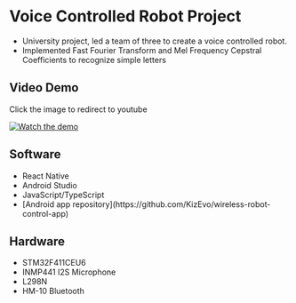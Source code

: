 <h1>Voice Controlled Robot Project</h1>
<ul>
<li>University project, led a team of three to create a voice controlled robot.</li>
<li>Implemented Fast Fourier Transform and Mel Frequency Cepstral Coefficients to recognize simple letters</li>
</ul>
<h2>Video Demo</h2>
<p>Click the image to redirect to youtube</p>

[![Watch the demo](https://img.youtube.com/vi/xk0MdGKy55M/maxresdefault.jpg)](https://www.youtube.com/watch?v=xk0MdGKy55M)

<h2>Software</h2>
<ul>
<li>React Native</li>
<li>Android Studio</li>
<li>JavaScript/TypeScript</li>
<li>[Android app repository](https://github.com/KizEvo/wireless-robot-control-app)</li>
</ul>
<h2>Hardware</h2>
<ul>
<li>STM32F411CEU6</li>
<li>INMP441 I2S Microphone</li>
<li>L298N</li>
<li>HM-10 Bluetooth</li>
</ul>
          